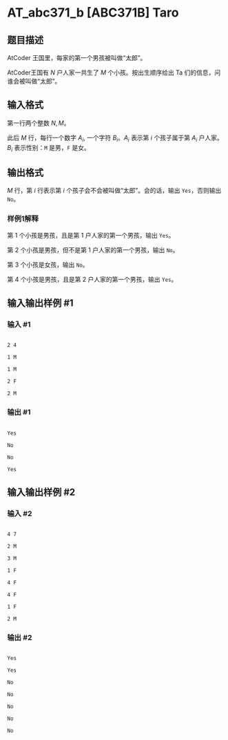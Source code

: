 # AT_abc371_b [ABC371B] Taro

## 题目描述

AtCoder 王国里，每家的第一个男孩被叫做“太郎”。

AtCoder王国有 $N$ 户人家一共生了 $M$ 个小孩。按出生顺序给出 Ta 们的信息，问谁会被叫做“太郎”。

## 输入格式

第一行两个整数 $N,M$。  
此后 $M$ 行，每行一个数字 $A_i$, 一个字符 $B_i$。$A_i$ 表示第 $i$ 个孩子属于第 $A_i$ 户人家。$B_i$ 表示性别：`M` 是男，`F` 是女。

## 输出格式

$M$ 行，第 $i$ 行表示第 $i$ 个孩子会不会被叫做“太郎”。会的话，输出 `Yes`，否则输出 `No`。

### 样例1解释
第 $1$ 个小孩是男孩，且是第 $1$ 户人家的第一个男孩，输出 `Yes`。  
第 $2$ 个小孩是男孩，但不是第 $1$ 户人家的第一个男孩，输出 `No`。  
第 $3$ 个小孩是女孩，输出 `No`。  
第 $4$ 个小孩是男孩，且是第 $2$ 户人家的第一个男孩，输出 `Yes`。

## 输入输出样例 #1

### 输入 #1

```
2 4
1 M
1 M
2 F
2 M
```

### 输出 #1

```
Yes
No
No
Yes
```

## 输入输出样例 #2

### 输入 #2

```
4 7
2 M
3 M
1 F
4 F
4 F
1 F
2 M
```

### 输出 #2

```
Yes
Yes
No
No
No
No
No
```